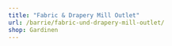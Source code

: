 ```yaml
---
title: "Fabric & Drapery Mill Outlet"
url: /barrie/fabric-und-drapery-mill-outlet/
shop: Gardinen
---
```

